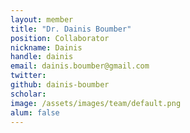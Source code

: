 ```yaml
---
layout: member
title: "Dr. Dainis Boumber"
position: Collaborator
nickname: Dainis
handle: dainis
email: dainis.boumber@gmail.com
twitter: 
github: dainis-boumber
scholar: 
image: /assets/images/team/default.png
alum: false
---
```


